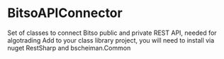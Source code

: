 # BitsoAPIConnector
Set of classes to connect Bitso public and private REST API, needed for algotrading
Add to your class library project, you will need to install via nuget RestSharp and bscheiman.Common

